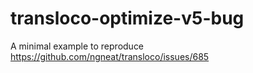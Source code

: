 # transloco-optimize-v5-bug

A minimal example to reproduce https://github.com/ngneat/transloco/issues/685

